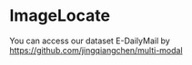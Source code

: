 # ImageLocate
You can access our dataset E-DailyMail by https://github.com/jingqiangchen/multi-modal
